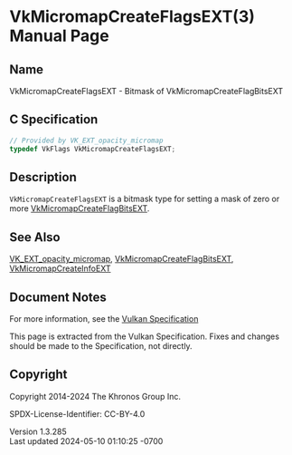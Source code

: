 # VkMicromapCreateFlagsEXT(3) Manual Page

## Name

VkMicromapCreateFlagsEXT - Bitmask of VkMicromapCreateFlagBitsEXT



## <a href="#_c_specification" class="anchor"></a>C Specification

``` c
// Provided by VK_EXT_opacity_micromap
typedef VkFlags VkMicromapCreateFlagsEXT;
```

## <a href="#_description" class="anchor"></a>Description

`VkMicromapCreateFlagsEXT` is a bitmask type for setting a mask of zero
or more [VkMicromapCreateFlagBitsEXT](https://registry.khronos.org/vulkan/specs/1.3-extensions/man/html/VkMicromapCreateFlagBitsEXT.html).

## <a href="#_see_also" class="anchor"></a>See Also

[VK_EXT_opacity_micromap](https://registry.khronos.org/vulkan/specs/1.3-extensions/man/html/VK_EXT_opacity_micromap.html),
[VkMicromapCreateFlagBitsEXT](https://registry.khronos.org/vulkan/specs/1.3-extensions/man/html/VkMicromapCreateFlagBitsEXT.html),
[VkMicromapCreateInfoEXT](https://registry.khronos.org/vulkan/specs/1.3-extensions/man/html/VkMicromapCreateInfoEXT.html)

## <a href="#_document_notes" class="anchor"></a>Document Notes

For more information, see the <a
href="https://registry.khronos.org/vulkan/specs/1.3-extensions/html/vkspec.html#VkMicromapCreateFlagsEXT"
target="_blank" rel="noopener">Vulkan Specification</a>

This page is extracted from the Vulkan Specification. Fixes and changes
should be made to the Specification, not directly.

## <a href="#_copyright" class="anchor"></a>Copyright

Copyright 2014-2024 The Khronos Group Inc.

SPDX-License-Identifier: CC-BY-4.0

Version 1.3.285  
Last updated 2024-05-10 01:10:25 -0700
